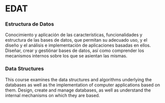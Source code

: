 # EDAT
### Estructura de Datos
Conocimiento y aplicación de las características, funcionalidades y estructura de las bases de datos, que permitan su adecuado uso, y el diseño y el análisis e implementación de aplicaciones basadas en ellos.
Diseñar, crear y gestiónar bases de datos, así como comprender los mecanismos internos sobre los que se asientan las mismas.
### Data Structures
This course examines the data structures and algorithms underlying the databases as well as the implementation of computer applications based on them.
Design, create and manage databases, as well as understand the internal mechanisms on which they are based.
